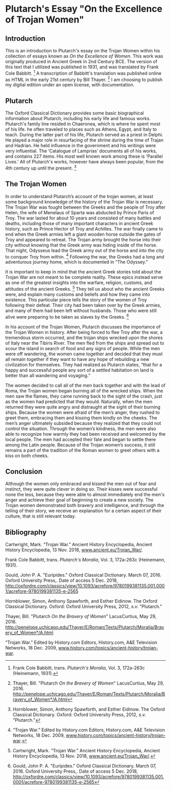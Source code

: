 # Plutarch's Essay "On the Excellence of Trojan Women"

## Introduction

This is an introduction to Plutarch's essay on the Trojan Women within his collection of essays known as *On the Excellence of Women*.  This work was originally produced in Ancient Greek in 2nd Century BCE.  The version of this text that I utilized was published in 1931, and was translated by Frank Cole Babbitt. [^babbitt]  A transcription of Babbitt's translation was published online as HTML in the early 21st century by Bill Thayer.  [^thayer] I am choosing to publish my digital edition under an open license, with documentation.  

[^babbitt]: Frank Cole Babbitt, trans. *Plutarch's Moralia*, Vol. 3, 172a-263c (Heinemann, 1931).  

[^thayer]: Thayer, Bill. "Plutarch *On the Bravery of Women*" LacusCurtius, May 29, 2016. http://penelope.uchicago.edu/Thayer/E/Roman/Texts/Plutarch/Moralia/Bravery_of_Women*/A.html

## Plutarch

The Oxford Classical Dictionary provides some basic biographical information about Plutarch, including his early life and famous works.  Plutarch's family line resided in Chaeronea, which is where he spent most of his life.  he often traveled to places such as Athens, Egypt, and Italy to teach.  During the latter part of his life, Plutarch served as a priest in Delphi.  He played a major role in resurfacing of the shrine during the time of Trajan and Hadrian.  He held influence in the government and his writings were very influential. The ‘Catalogue of Lamprias’ documents all of his works, and contains 227 items.  His most well known work among these is 'Parallel Lives.' All of Plutarch's works, however have always been popular, from the 4th century up until the present. [^hornblower]

[^hornblower]: Hornblower, Simon, Anthony Spawforth, and Esther Eidinow.  The Oxford Classical Dictionary.  Oxford: Oxford University Press, 2012, *s.v.* "Plutarch."

## The Trojan Women

In order to understand Plutarch’s account of the trojan women, at least some background knowledge of the history of the Trojan War is necessary.  The Trojan War was fought between the Greeks and the people of Troy after Helen, the wife of Menelaus of Sparta was abducted by Prince Paris of Troy.  The war lasted for about 10 years and consisted of many battles and deaths, including those of many important characters in ancient Greek history, such as Prince Hector of Troy and Achilles.  The war finally came to end when the Greek armies left a giant wooden horse outside the gates of Troy and appeared to retreat.  The Trojan army brought the horse into their city without knowing that the Greek army was hiding inside of the horse.  That night, Odysseus lead the Greek army out of the horse and into the city to conquer Troy from within. [^history.com]  Following the war, the Greeks had a long and adventurous journey home, which is documented in “The Odyssey.”

It is important to keep in mind that the ancient Greek stories told about the Trojan War are not meant to be complete reality.  These epics instead serve as one of the greatest insights into the warfare, religion, customs, and attitudes of the ancient Greeks. [^cartwright] They tell us about who the ancient Greeks were, and explain many customs and beliefs and how they came into existence.  This particular piece tells the story of the women of Troy following their defeat.  Their city had been taken over by the Greek armies, and many of them had been left without husbands.  Those who were still alive were preparing to be taken as slaves by the Greeks. [^gould]  

In his account of the Trojan Women, Plutarch discusses the importance of the Trojan Women in history.  After being forced to flee Troy after the war, a tremendous storm occurred, and the trojan ships wrecked upon the shores of Italy near the Tibiris River. The men fled from the ships and spread out to scour the island in search of food and any signs of people.  While the men were off wandering, the women came together and decided that they must all remain together if they want to have any hope of rebuilding a new civilization for themselves.  They had realized as Plutarch states, “that for a happy and successful people any sort of a settled habitation on land is better than all wandering and voyaging.”  

The women decided to call all of the men back together and with the lead of Roma, the Trojan women began burning all of the wrecked ships.  When the men saw the flames, they came running back to the sight of the crash, just as the women had predicted that they would.  Naturally, when the men returned they were quite angry and distraught at the sight of their burning ships.  Because the women were afraid of the men’s anger, they rushed to greet them, embracing them and kissing them kindly on the cheeks.  The men’s anger ultimately subsided because they realized that they could not control the situation.  Through the women’s kindness, the men were also able to recognize how warmly they had been received and welcomed by the local people.  The men had accepted their fate and began to settle there among the Latin people.  Because of the Trojan women’s success, it still remains a part of the tradition of the Roman women to greet others with a kiss on both cheeks.

[^history.com]:“Trojan War.” Edited by History.com Editors, History.com, A&E Television Networks, 18 Dec. 2009, www.history.com/topics/ancient-history/trojan-war.

[^cartwright]: Cartwright, Mark. “Trojan War.” Ancient History Encyclopedia, Ancient History Encyclopedia, 13 Nov. 2018, www.ancient.eu/Trojan_War/.

[^gould]: Gould, John P. A. "Euripides." Oxford Classical Dictionary.  March 07, 2016. Oxford University Press,. Date of access 5 Dec. 2018, http://oxfordre.com/classics/view/10.1093/acrefore/9780199381135.001.0001/acrefore-9780199381135-e-2565

## Conclusion

Although the women only embraced and kissed the men out of fear and instinct, they were quite clever in doing so.  Their kisses were successful none the less, because they were able to almost immediately end the men's anger and achieve their goal of beginning to create a new society.  The Trojan women demonstrated both bravery and intelligence, and through the telling of their story, we receive an explanation for a certain aspect of their culture, that is still relevant today.

## Bibliography

Cartwright, Mark. “Trojan War.” Ancient History Encyclopedia, Ancient History Encyclopedia, 13 Nov. 2018, www.ancient.eu/Trojan_War/.

Frank Cole Babbitt, trans. *Plutarch's Moralia*, Vol. 3, 172a-263c (Heinemann, 1931).  

Gould, John P. A. "Euripides." Oxford Classical Dictionary.  March 07, 2016. Oxford University Press,. Date of access 5 Dec. 2018, <http://oxfordre.com/classics/view/10.1093/acrefore/9780199381135.001.0001/acrefore-9780199381135-e-2565>

Hornblower, Simon, Anthony Spawforth, and Esther Eidinow.  The Oxford Classical Dictionary.  Oxford: Oxford University Press, 2012, *s.v.* "Plutarch."

Thayer, Bill. "Plutarch *On the Bravery of Women*" LacusCurtius, May 29, 2016. http://penelope.uchicago.edu/Thayer/E/Roman/Texts/Plutarch/Moralia/Bravery_of_Women*/A.html

“Trojan War.” Edited by History.com Editors, History.com, A&E Television Networks, 18 Dec. 2009, www.history.com/topics/ancient-history/trojan-war.
